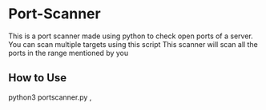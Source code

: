 # Port-Scanner
This is a port scanner made using python to check open ports of a server.
You can scan multiple targets using this script
This scanner will scan all the ports in the range mentioned by you

## How to Use
python3 portscanner.py <IP>,<IP> <number of ports>
